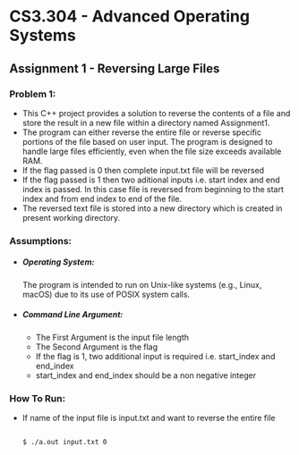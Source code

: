 # CS3.304 - Advanced Operating Systems

## Assignment 1 - Reversing Large Files

### Problem 1:
* This C++ project provides a solution to reverse the contents of a file and store the result in a new file within a directory named Assignment1.
* The program can either reverse the entire file or reverse specific portions of the file based on user input. The program is designed to handle large files efficiently, even when the file size exceeds available RAM.
* If the flag passed is 0 then complete input.txt file will be reversed
* If the flag passed is 1 then two aditional inputs i.e. start index and end index is passed. In this case file is reversed from beginning to the start index and from end index to end of the file.
* The reversed text file is stored into a new directory which is created in present working directory.

### Assumptions:
  * ##### Operating System:
      The program is intended to run on Unix-like systems (e.g., Linux, macOS) due to its use of POSIX system calls.
  * ##### Command Line Argument:
      * The First Argument is the input file length
      * The Second Argument is the flag
      * If the flag is 1, two additional input is required i.e. start_index and end_index
      * start_index and end_index should be a non negative integer

  ### How To Run: 
   * If name of the input file is input.txt and want to reverse the entire file
      ```bash
     
     $ ./a.out input.txt 0

     ```
